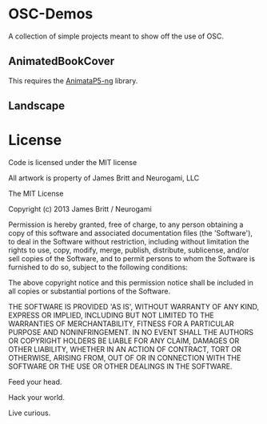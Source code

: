 OSC-Demos
=========


A collection of simple projects meant to show off the use of OSC.




AnimatedBookCover
-----------------

This requires the [AnimataP5-ng](https://github.com/Neurogami/AnimataP5-ng) library.


Landscape
---------






License
========

Code is licensed under the MIT license 

All artwork is property of James Britt and Neurogami, LLC



The MIT License 

Copyright (c) 2013 James Britt / Neurogami

Permission is hereby granted, free of charge, to any person obtaining
a copy of this software and associated documentation files (the
'Software'), to deal in the Software without restriction, including
without limitation the rights to use, copy, modify, merge, publish,
distribute, sublicense, and/or sell copies of the Software, and to
permit persons to whom the Software is furnished to do so, subject to
the following conditions:

The above copyright notice and this permission notice shall be
included in all copies or substantial portions of the Software.

THE SOFTWARE IS PROVIDED 'AS IS', WITHOUT WARRANTY OF ANY KIND,
EXPRESS OR IMPLIED, INCLUDING BUT NOT LIMITED TO THE WARRANTIES OF
MERCHANTABILITY, FITNESS FOR A PARTICULAR PURPOSE AND NONINFRINGEMENT.
IN NO EVENT SHALL THE AUTHORS OR COPYRIGHT HOLDERS BE LIABLE FOR ANY
CLAIM, DAMAGES OR OTHER LIABILITY, WHETHER IN AN ACTION OF CONTRACT,
TORT OR OTHERWISE, ARISING FROM, OUT OF OR IN CONNECTION WITH THE
SOFTWARE OR THE USE OR OTHER DEALINGS IN THE SOFTWARE.

Feed your head.

Hack your world.

Live curious.
